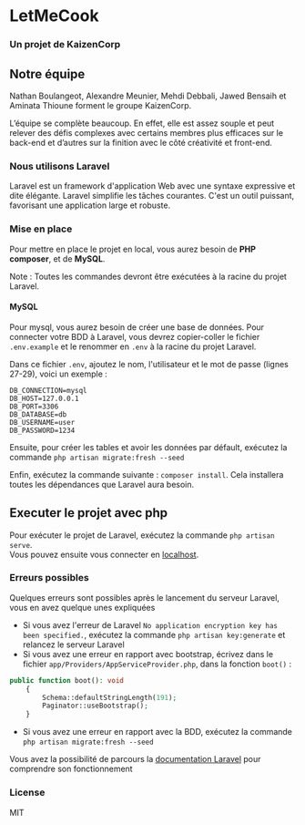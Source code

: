 # LetMeCook
### Un projet de KaizenCorp

## Notre équipe

Nathan Boulangeot, Alexandre Meunier, Mehdi Debbali, Jawed Bensaih et Aminata Thioune forment le groupe KaizenCorp.

L’équipe se complète beaucoup. En effet, elle est assez souple et peut relever des défis complexes avec certains membres plus efficaces sur le back-end et d’autres sur la finition avec le côté créativité et front-end.


### Nous utilisons Laravel

Laravel est un framework d'application Web avec une syntaxe expressive et dite élégante.
Laravel simplifie les tâches courantes. C'est un outil puissant, favorisant une application large et robuste.

### Mise en place

Pour mettre en place le projet en local, vous aurez besoin de **PHP composer**, et de **MySQL**. 

Note : Toutes les commandes devront être exécutées à la racine du projet Laravel.

#### MySQL
Pour mysql, vous aurez besoin de créer une base de données. 
Pour connecter votre BDD à Laravel, vous devrez copier-coller le fichier `.env.example` et le renommer en `.env` à la racine du projet Laravel.

Dans ce fichier `.env`, ajoutez le nom, l'utilisateur et le mot de passe (lignes 27-29), voici un exemple :  
```
DB_CONNECTION=mysql
DB_HOST=127.0.0.1
DB_PORT=3306
DB_DATABASE=db
DB_USERNAME=user
DB_PASSWORD=1234
```
Ensuite, pour créer les tables et avoir les données par défault, exécutez la commande `php artisan migrate:fresh --seed` 

Enfin, exécutez la commande suivante : `composer install`.
Cela installera toutes les dépendances que Laravel aura besoin.

## Executer le projet avec php
Pour exécuter le projet de Laravel, exécutez la commande `php artisan serve`.  
Vous pouvez ensuite vous connecter en [localhost](http://127.0.0.1:8000/).

### Erreurs possibles

Quelques erreurs sont possibles après le lancement du serveur Laravel, vous en avez quelque unes expliquées
- Si vous avez l'erreur de Laravel `No application encryption key has been specified.`, exécutez la commande `php artisan key:generate` et relancez le serveur Laravel
- Si vous avez une erreur en rapport avec bootstrap, écrivez dans le fichier `app/Providers/AppServiceProvider.php`, dans la fonction `boot()` :
```php
public function boot(): void
    {
        Schema::defaultStringLength(191);
        Paginator::useBootstrap();
    }
```
- Si vous avez une erreur en rapport avec la BDD, exécutez la commande `php artisan migrate:fresh --seed`

Vous avez la possibilité de parcours la [documentation Laravel](https://laravel.com/docs/11.x) pour comprendre son fonctionnement

### License

MIT
